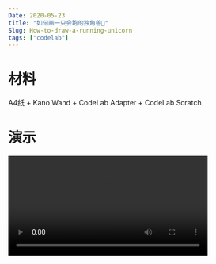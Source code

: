 ```yaml
---
Date: 2020-05-23
title: "如何画一只会跑的独角兽🦄️"
Slug: How-to-draw-a-running-unicorn
tags: ["codelab"]
---
```


# 材料
A4纸 + Kano Wand + CodeLab Adapter + CodeLab Scratch 

<!--more-->

# 演示
<video width=80% src="https://adapter.codelab.club/video/1590237319828796.mp4" controls="controls"></video>





